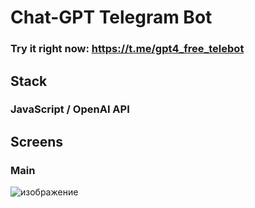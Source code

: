 # Chat-GPT Telegram Bot
### Try it right now: https://t.me/gpt4_free_telebot

## Stack
### JavaScript / OpenAI API

## Screens
### Main
![изображение](https://github.com/khrapunov967/gpt-telegram-bot/assets/112808454/9c45e531-724b-4526-b4c0-89b244d31968)

